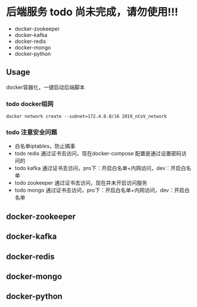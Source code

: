 # 后端服务 todo 尚未完成，请勿使用!!!

- docker-zookeeper
- docker-kafka
- docker-redis
- docker-mongo
- docker-python


## Usage

docker容器化，一键启动后端脚本

### todo docker组网

```shell
docker network create --subnet=172.4.0.0/16 2019_nCoV_network

```


### todo 注意安全问题


- 白名单iptables，防止搞事
- todo redis 通过证书去访问，现在docker-compose 配置是通过设置密码访问的
- todo kafka 通过证书去访问，pro下：开启白名单+内网访问，dev：开启白名单
- todo zookeeper 通过证书去访问，现在并未开启访问服务
- todo mongo 通过证书去访问，pro下：开启白名单+内网访问，dev：开启白名单

## docker-zookeeper

## docker-kafka

## docker-redis

## docker-mongo

## docker-python


